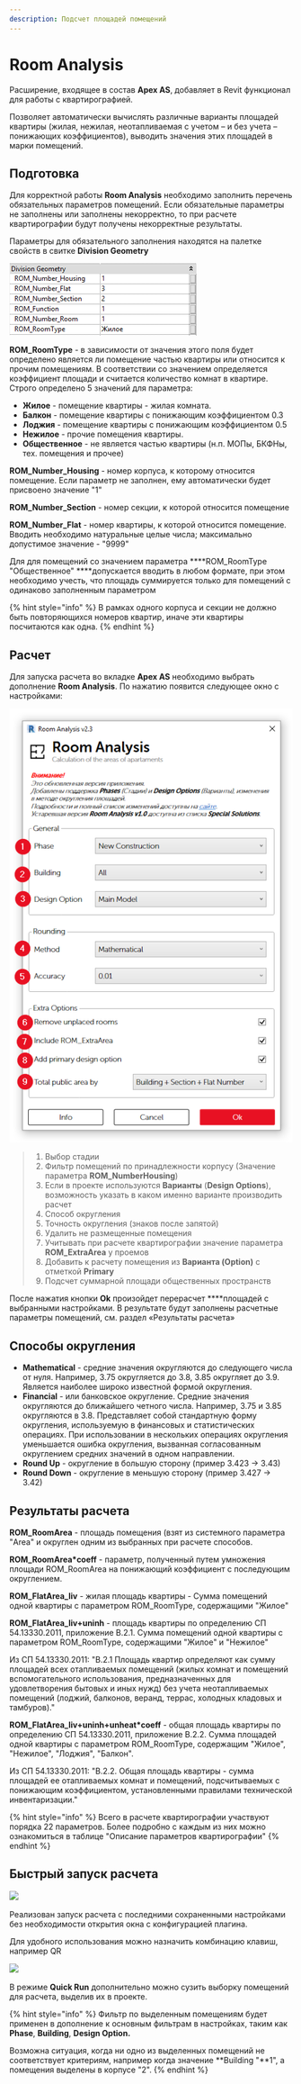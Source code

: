 ```yaml
---
description: Подсчет площадей помещений
---
```


# Room Analysis

Расширение, входящее в состав **Apex AS**, добавляет в Revit функционал для работы с квартирографией.

Позволяет автоматически вычислять различные варианты площадей квартиры \(жилая, нежилая, неотапливаемая с учетом – и без учета – понижающих коэффициентов\), выводить значения этих площадей в марки помещений.

## Подготовка

Для корректной работы **Room Analysis** необходимо заполнить перечень обязательных параметров помещений. Если обязательные параметры не заполнены или заполнены некорректно, то при расчете квартирографии будут получены некорректные результаты.

Параметры для обязательного заполнения находятся на палетке свойств в свитке **Division Geometry**

![](../../../.gitbook/assets/image%20%285%29.png)

**ROM\_RoomType** - в зависимости от значения этого поля будет определено является ли помещение  частью квартиры или относится к прочим помещениям. В соответствии со значением определяется коэффициент площади и считается количество комнат в квартире. Строго определено 5 значений для параметра:

* **Жилое** - помещение квартиры - жилая комната.
* **Балкон** - помещение квартиры с понижающим коэффициентом 0.3
* **Лоджия** - помещение квартиры с понижающим коэффициентом 0.5
* **Нежилое** - прочие помещения квартиры.
* **Общественное** - не является частью квартиры \(н.п. МОПы, БКФНы, тех. помещения и прочее\)

**ROM\_Number\_Housing** - номер корпуса, к которому относится помещение. Если параметр не заполнен, ему автоматически будет присвоено значение "1"

**ROM\_Number\_Section** - номер секции, к которой относится помещение

**ROM\_Number\_Flat** - номер квартиры, к которой относится помещение. Вводить необходимо натуральные целые числа; максимально допустимое значение - "9999"

Для для помещений со значением параметра ****ROM\_RoomType "Общественное" ****допускается вводить в любом формате, при этом необходимо учесть, что площадь суммируется только для помещений с одинаково заполненным параметром

{% hint style="info" %}
В рамках одного корпуса и секции не должно быть повторяющихся номеров квартир, иначе эти квартиры посчитаются как одна.
{% endhint %}

## Расчет

Для запуска расчета во вкладке **Apex AS** необходимо выбрать дополнение **Room Analysis**. По нажатию появится следующее окно с настройками:

![](../../../.gitbook/assets/image%20%283%29.png)

> 1. Выбор стадии
> 2. Фильтр помещений по принадлежности корпусу \(Значение параметра **ROM\_NumberHousing**\)
> 3. Если в проекте используются **Варианты** \(**Design Options**\), возможность указать в каком именно варианте производить расчет
> 4. Способ округления
> 5. Точность округления \(знаков после запятой\)
> 6. Удалить не размещенные помещения
> 7. Учитывать при расчете квартирографии значение параметра **ROM\_ExtraArea** у проемов
> 8. Добавить к расчету помещения из **Варианта \(Option\)** с отметкой **Primary**
> 9. Подсчет суммарной площади общественных пространств

После нажатия кнопки **Ok** произойдет перерасчет ****площадей с выбранными настройками. В результате будут заполнены расчетные параметры помещений, см. раздел «Результаты расчета»

## Способы округления

* **Mathematical** - средние значения округляются до следующего числа от нуля. Например, 3.75 округляется до 3.8, 3.85 округляет до 3.9. Является наиболее широко известной формой округления.
* **Financial** - или банковское округление. Средние значения округляются до ближайшего четного числа. Например, 3.75 и 3.85 округляются в 3.8. Представляет собой стандартную форму округления, используемую в финансовых и статистических операциях. При использовании в нескольких операциях округления уменьшается ошибка округления, вызванная согласованным округлением средних значений в одном направлении.
* **Round Up** - округление в большую сторону \(пример 3.423 -&gt; 3.43\)
* **Round Down** - округление в меньшую сторону \(пример 3.427 -&gt; 3.42\)

## Результаты расчета

**ROM\_RoomArea** - площадь помещения \(взят из системного параметра "Area" и округлен одним из выбранных при расчете способов.

**ROM\_RoomArea\*coeff** - параметр, полученный путем умножения площади ROM\_RoomArea на понижающий коэффициент с последующим округлением.

**ROM\_FlatArea\_liv** - жилая площадь квартиры - Сумма помещений одной квартиры с параметром ROM\_RoomType, содержащими "Жилое"

**ROM\_FlatArea\_liv+uninh** - площадь квартиры по определению СП 54.13330.2011, приложение В.2.1. Сумма помещений одной квартиры с параметром ROM\_RoomType, содержащими "Жилое" и "Нежилое"

Из СП 54.13330.2011: "В.2.1 Площадь квартир определяют как сумму площадей всех отапливаемых помещений \(жилых комнат и помещений вспомогательного использования, предназначенных для удовлетворения бытовых и иных нужд\) без учета неотапливаемых помещений \(лоджий, балконов, веранд, террас, холодных кладовых и тамбуров\)."

**ROM\_FlatArea\_liv+uninh+unheat\*coeff** - общая площадь квартиры по определению СП 54.13330.2011, приложение В.2.2. Сумма площадей одной квартиры с параметром ROM\_RoomType, содержащим "Жилое", "Нежилое", "Лоджия", "Балкон".

Из СП 54.13330.2011: "В.2.2. Общая площадь квартиры - сумма площадей ее отапливаемых комнат и помещений, подсчитываемых с понижающим коэффициентом, установленными правилами технической инвентаризации."

{% hint style="info" %}
Всего в расчете квартирографии участвуют порядка 22 параметров. Более подробно с каждым из них можно ознакомиться в таблице "Описание параметров квартирографии"
{% endhint %}

## Быстрый запуск расчета

![](https://lh5.googleusercontent.com/r6NrV1-Q_vOg_WKhLSAPtS3_4uSH-7uTLkLwUxqnLwyQlzXJ8FQGV9p3VY2-jufkcNdvLyKEzZbCagebQH413-0iTxKABMY78TGLEg-ehS3ZLYWOWWRu1TF3F_afscE1wpTsa78l)

Реализован запуск расчета с последними сохраненными настройками без необходимости открытия окна c конфигурацией плагина.

Для удобного использования можно назначить комбинацию клавиш, например QR

![](https://lh4.googleusercontent.com/k3zUHpifts6Lb8UIWvtdqjhA1ArhP1vZPXh8QoBJ8wACsvT0syrLiSQZOZqj7HinsGG7bU0MBnw225m_A9WKGP3ulv4B4Gp4y77-J40cpNw2qpl-LhdkqtQPw7rf2TpP9MpGXUkI)

В режиме **Quick Run** дополнительно можно сузить выборку помещений для расчета, выделив их в проекте.

{% hint style="info" %}
Фильтр по выделенным помещениям будет применен в дополнение к основным фильтрам в настройках, таким как **Phase**, **Building**, **Design Option.**

Возможна ситуация, когда ни одно из выделенных помещений не соответствует критериям, например когда значение **Building "**1", а помещения выделены в корпусе "2".
{% endhint %}


